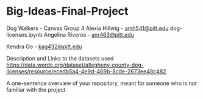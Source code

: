 # Big-Ideas-Final-Project

Dog Walkers - 
Canvas Group 4
Alexia Hillwig - amh541@pitt.edu
  dog-licenses.ipynb
Angelina Riveros - anr463@pitt.edu
  
Kendra Go - kag432@pitt.edu


Description and Links to the datasets used
https://data.wprdc.org/dataset/allegheny-county-dog-licenses/resource/ecedb5a4-4e9d-469b-8cde-2673ee48c482

A one-sentence overview of your repository, meant for someone who is not familiar with the project
